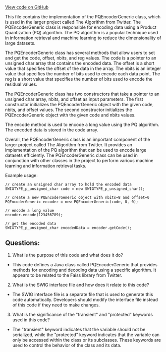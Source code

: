 [View code on GitHub](https://github.com/misbahsy/the-algorithm/ann/src/main/java/com/twitter/ann/faiss/swig/PQEncoderGeneric.java)

This file contains the implementation of the PQEncoderGeneric class, which is used in the larger project called The Algorithm from Twitter. The PQEncoderGeneric class is responsible for encoding data using a Product Quantization (PQ) algorithm. The PQ algorithm is a popular technique used in information retrieval and machine learning to reduce the dimensionality of large datasets. 

The PQEncoderGeneric class has several methods that allow users to set and get the code, offset, nbits, and reg values. The code is a pointer to an unsigned char array that contains the encoded data. The offset is a short value that specifies the offset of the data in the array. The nbits is an integer value that specifies the number of bits used to encode each data point. The reg is a short value that specifies the number of bits used to encode the residual values.

The PQEncoderGeneric class has two constructors that take a pointer to an unsigned char array, nbits, and offset as input parameters. The first constructor initializes the PQEncoderGeneric object with the given code, nbits, and offset values. The second constructor initializes the PQEncoderGeneric object with the given code and nbits values.

The encode method is used to encode a long value using the PQ algorithm. The encoded data is stored in the code array.

Overall, the PQEncoderGeneric class is an important component of the larger project called The Algorithm from Twitter. It provides an implementation of the PQ algorithm that can be used to encode large datasets efficiently. The PQEncoderGeneric class can be used in conjunction with other classes in the project to perform various machine learning and information retrieval tasks. 

Example usage:

```
// create an unsigned char array to hold the encoded data
SWIGTYPE_p_unsigned_char code = new SWIGTYPE_p_unsigned_char();

// create a new PQEncoderGeneric object with nbits=8 and offset=0
PQEncoderGeneric encoder = new PQEncoderGeneric(code, 8, 0);

// encode a long value
encoder.encode(123456789);

// get the encoded data
SWIGTYPE_p_unsigned_char encodedData = encoder.getCode();
```
## Questions: 
 1. What is the purpose of this code and what does it do?
- This code defines a Java class called PQEncoderGeneric that provides methods for encoding and decoding data using a specific algorithm. It appears to be related to the Faiss library from Twitter.

2. What is the SWIG interface file and how does it relate to this code?
- The SWIG interface file is a separate file that is used to generate this code automatically. Developers should modify the interface file instead of this code if they need to make changes.

3. What is the significance of the "transient" and "protected" keywords used in this code?
- The "transient" keyword indicates that the variable should not be serialized, while the "protected" keyword indicates that the variable can only be accessed within the class or its subclasses. These keywords are used to control the behavior of the class and its data.